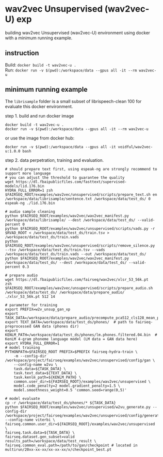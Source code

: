 # wav2vec Unsupervised (wav2vec-U) exp

building wav2vec Unsupervised (wav2vec-U) environment using docker with a minimum running example.   

## instruction  
Build: `docker build -t wav2vec-u .`  
Run:   `docker run -v $(pwd):/workspace/data --gpus all -it --rm wav2vec-u`  

## minimum running example  

The `librisample` folder is a small subset of librispeech-clean 100 for evaluate this docker environment.

step 1. build and run docker image
```shell
docker build -t wav2vec-u .
docker run -v $(pwd):/workspace/data --gpus all -it --rm wav2vec-u
```
or use the image from docker hub:
```shell
docker run -v $(pwd):/workspace/data --gpus all -it voidful/wav2vec-u:1.0.0 bash
```

step 2. data perpetration, training and evaluation.
```shell
# should prepare text first, using espeak-ng are strongly recommend to support more language
# you can adjust the threshold to guarantee the quality
wget https://dl.fbaipublicfiles.com/fasttext/supervised-models/lid.176.bin
HYDRA_FULL_ERROR=1 zsh $FAIRSEQ_ROOT/examples/wav2vec/unsupervised/scripts/prepare_text.sh en /workspace/data/librisample/sentence.txt /workspace/data/test_ds/ 0 espeak-ng ./lid.176.bin

# audio sample cleaning
python $FAIRSEQ_ROOT/examples/wav2vec/wav2vec_manifest.py /workspace/data/librisample/ --dest /workspace/data/test_ds/ --valid-percent 0
python $FAIRSEQ_ROOT/examples/wav2vec/unsupervised/scripts/vads.py -r $RVAD_ROOT < /workspace/data/test_ds/train.tsv > /workspace/data/test_ds/train.vads
python $FAIRSEQ_ROOT/examples/wav2vec/unsupervised/scripts/remove_silence.py --tsv /workspace/data/test_ds/train.tsv --vads /workspace/data/test_ds/train.vads --out /workspace/data/test_ds/
python $FAIRSEQ_ROOT/examples/wav2vec/wav2vec_manifest.py /workspace/data/test_ds/ --dest /workspace/data/test_ds/ --valid-percent 0.3

# prepare audio
wget https://dl.fbaipublicfiles.com/fairseq/wav2vec/xlsr_53_56k.pt
zsh $FAIRSEQ_ROOT/examples/wav2vec/unsupervised/scripts/prepare_audio.sh /workspace/data/test_ds/ /workspace/data/prepare_audio/ ./xlsr_53_56k.pt 512 14

# parameter for training
export PREFIX=w2v_unsup_gan_xp
export TASK_DATA=/workspace/data/prepare_audio/precompute_pca512_cls128_mean_pooled/
export TEXT_DATA=/workspace/data/test_ds/phones/  # path to fairseq-preprocessed GAN data (phones dir)
export KENLM_PATH=/workspace/data/test_ds/phones/lm.phones.filtered.04.bin  # KenLM 4-gram phoneme language model (LM data = GAN data here)
export HYDRA_FULL_ERROR=1
# model training
PYTHONPATH=$FAIRSEQ_ROOT PREFIX=$PREFIX fairseq-hydra-train \
    -m --config-dir /workspace/project/fairseq/examples/wav2vec/unsupervised/config/gan \
    --config-name w2vu \
    task.data=${TASK_DATA} \
    task.text_data=${TEXT_DATA} \
    task.kenlm_path=${KENLM_PATH} \
    common.user_dir=${FAIRSEQ_ROOT}/examples/wav2vec/unsupervised \
    model.code_penalty=2 model.gradient_penalty=1.5 \
    model.smoothness_weight=0.5 'common.seed=range(0,5)'

# model evaluate
cp -r /workspace/data/test_ds/phones/* ${TASK_DATA}
python $FAIRSEQ_ROOT/examples/wav2vec/unsupervised/w2vu_generate.py --config-dir /workspace/project/fairseq/examples/wav2vec/unsupervised/config/generate --config-name viterbi \
fairseq.common.user_dir=${FAIRSEQ_ROOT}/examples/wav2vec/unsupervised \
fairseq.task.data=${TASK_DATA} \
fairseq.dataset.gen_subset=valid results_path=/workspace/data/test_result \
fairseq.common_eval.path=/path/to/gan/checkpoint # located in multirun/20xx-xx-xx/xx-xx-xx/x/checkpoint_best.pt
```
